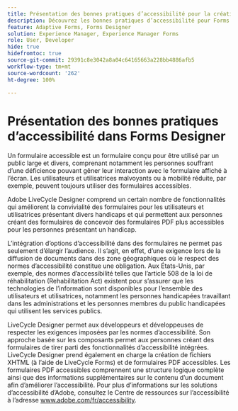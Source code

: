 ```yaml
---
title: Présentation des bonnes pratiques d’accessibilité pour la création de formulaires dans Forms Designer
description: Découvrez les bonnes pratiques d’accessibilité pour Forms Designer.
feature: Adaptive Forms, Forms Designer
solution: Experience Manager, Experience Manager Forms
role: User, Developer
hide: true
hidefromtoc: true
source-git-commit: 29391c8e3042a8a04c64165663a228bb4886afb5
workflow-type: tm+mt
source-wordcount: '262'
ht-degree: 100%

---
```


# Présentation des bonnes pratiques d’accessibilité dans Forms Designer

Un formulaire accessible est un formulaire conçu pour être utilisé par un public large et divers, comprenant notamment les personnes souffrant d’une déficience pouvant gêner leur interaction avec le formulaire affiché à l’écran. Les utilisateurs et utilisatrices malvoyants ou à mobilité réduite, par exemple, peuvent toujours utiliser des formulaires accessibles.

Adobe LiveCycle Designer comprend un certain nombre de fonctionnalités qui améliorent la convivialité des formulaires pour les utilisateurs et utilisatrices présentant divers handicaps et qui permettent aux personnes créant des formulaires de concevoir des formulaires PDF plus accessibles pour les personnes présentant un handicap.

L’intégration d’options d’accessibilité dans des formulaires ne permet pas seulement d’élargir l’audience. Il s’agit, en effet, d’une exigence lors de la diffusion de documents dans des zone géographiques où le respect des normes d’accessibilité constitue une obligation. Aux États-Unis, par exemple, des normes d’accessibilité telles que l’article 508 de la loi de réhabilitation (Rehabilitation Act) existent pour s’assurer que les technologies de l’information sont disponibles pour l’ensemble des utilisateurs et utilisatrices, notamment les personnes handicapées travaillant dans les administrations et les personnes membres du public handicapées qui utilisent les services publics.

LiveCycle Designer permet aux développeurs et développeuses de respecter les exigences imposées par les normes d’accessibilité. Son approche basée sur les composants permet aux personnes créant des formulaires de tirer parti des fonctionnalités d’accessibilité intégrées. LiveCycle Designer prend également en charge la création de fichiers XHTML (à l’aide de LiveCycle Forms) et de formulaires PDF accessibles. Les formulaires PDF accessibles comprennent une structure logique complète ainsi que des informations supplémentaires sur le contenu d’un document afin d’améliorer l’accessibilité.
Pour plus d’informations sur les solutions d’accessibilité d’Adobe, consultez le Centre de ressources sur l’accessibilité à l’adresse www.adobe.com/fr/accessibility.
